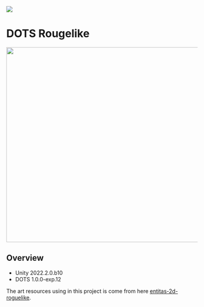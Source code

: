 
![](Documentation/Images/Rougelike002.gif)

# DOTS Rougelike
<p align="center"><img src="Documentation/Images/Rougelike002.gif?raw=true" width="512"></p> 




## Overview

- Unity 2022.2.0.b10
- DOTS 1.0.0-exp.12

The art resources using in this project is come from here [entitas-2d-roguelike](https://github.com/JamesMcMahon/entitas-2d-roguelike).
